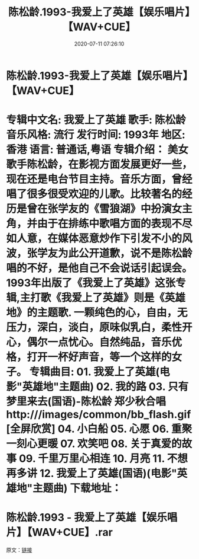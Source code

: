 ﻿---
title: 陈松龄.1993-我爱上了英雄【娱乐唱片】【WAV+CUE】
date: 2020-07-11 07:26:10
categories: WAV车载音乐、镜像
tags: 华语中文
---
# 陈松龄.1993-我爱上了英雄【娱乐唱片】【WAV+CUE】

专辑中文名: 我爱上了英雄
歌手: 陈松龄
音乐风格: 流行
发行时间: 1993年
地区: 香港
语言: 普通话,粤语
专辑介绍：
美女歌手陈松龄，在影视方面发展更好一些，现在还是电台节目主持。音乐方面，曾经唱了很多很受欢迎的儿歌。比较著名的经历是曾在张学友的《雪狼湖》中扮演女主角，并由于在排练中歌唱方面的表现不尽如人意，在媒体恶意炒作下引发不小的风波，张学友为此公开道歉，说不是陈松龄唱的不好，是他自己不会说话引起误会。
1993年出版了《我爱上了英雄》这张专辑,主打歌《我爱上了英雄》则是《英雄地》的主题歌.
一颗纯色的心，自由，无压力，深白，淡白，原味似乳白，柔性开心，偶尔一点忧心。自然纯品，音乐优格，打开一杯好声音，等一个这样的女子。
专辑曲目:
01.
我爱上了英雄(电影"英雄地"主题曲)
02.
我的路
03.
只有梦里来去(国语)-陈松龄 郑少秋合唱
http:///images/common/bb_flash.gif[全屏欣赏]
04.
小白船
05.
心愿
06.
重聚一刻心更暖
07.
欢笑吧
08.
关于真爱的故事
09.
千里万里心相连
10.
月亮
11.
不想再多讲
12.
我爱上了英雄(国语)(电影"英雄地"主题曲)
下载地址：
==============================
陈松龄.1993 -
我爱上了英雄【娱乐唱片】【WAV+CUE】.rar
==============================
原文：[链接](https://blog.sina.com.cn/s/blog_1647c7e7601030n34.html)
